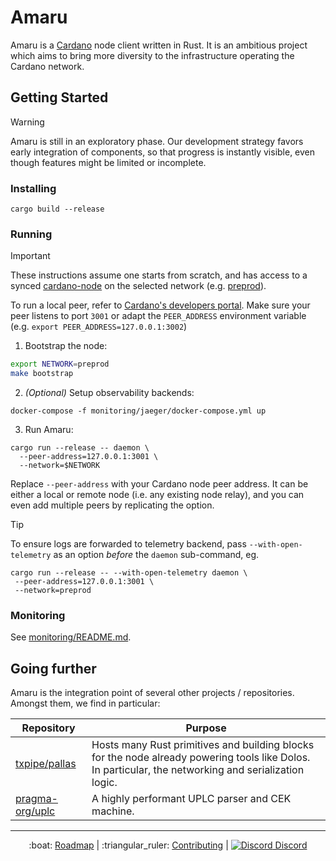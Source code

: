 # Amaru

Amaru is a [Cardano](https://cardano.org) node client written in Rust. It is an ambitious project which aims to bring more diversity to the infrastructure operating the Cardano network.

## Getting Started

> [!WARNING]
>
> Amaru is still in an exploratory phase. Our development strategy favors early
> integration of components, so that progress is instantly visible, even though
> features might be limited or incomplete.

### Installing

```console
cargo build --release
```

### Running

> [!IMPORTANT]
> These instructions assume one starts from scratch, and has access to a synced [cardano-node](https://github.com/IntersectMBO/cardano-node/)
on the selected network (e.g. [preprod](https://book.world.dev.cardano.org/env-preprod.html)).
>
> To run a local peer, refer to [Cardano's developers portal](https://developers.cardano.org/docs/get-started/cardano-node/running-cardano).
> Make sure your peer listens to port `3001` or adapt the `PEER_ADDRESS` environment variable (e.g. `export PEER_ADDRESS=127.0.0.1:3002`)

1. Bootstrap the node:

```bash
export NETWORK=preprod
make bootstrap
```

2. _(Optional)_ Setup observability backends:

```console
docker-compose -f monitoring/jaeger/docker-compose.yml up
```

3. Run Amaru:

```console
cargo run --release -- daemon \
  --peer-address=127.0.0.1:3001 \
  --network=$NETWORK
```

Replace `--peer-address` with your Cardano node peer address. It can be either
a local or remote node (i.e. any existing node relay), and you can even add
multiple peers by replicating the option.

> [!TIP]
> To ensure logs are forwarded to telemetry backend, pass `--with-open-telemetry` as an option _before_ the `daemon` sub-command, eg.
>
> ```console
> cargo run --release -- --with-open-telemetry daemon \
>  --peer-address=127.0.0.1:3001 \
>  --network=preprod
> ```

### Monitoring

See [monitoring/README.md](./monitoring/README.md).

## Going further

Amaru is the integration point of several other projects / repositories. Amongst them, we find in particular:

| Repository                                                      | Purpose                                                                                                                                               |
| ---                                                             | ---                                                                                                                                                   |
| [txpipe/pallas](https://github.com/txpipe/pallas)               | Hosts many Rust primitives and building blocks for the node already powering tools like Dolos. In particular, the networking and serialization logic. |
| [pragma-org/uplc](https://github.com/pragma-org/uplc)           | A highly performant UPLC parser and CEK machine.                                                                                                      |

<hr/>

<p align="center">
  :boat: <a href="https://github.com/orgs/pragma-org/projects/1/views/1">Roadmap</a>
  |
  :triangular_ruler: <a href="CONTRIBUTING.md">Contributing</a>
  |
  <a href="https://discord.gg/3nZYCHW9Ns"><img src=".github/discord.svg" alt="Discord" /> Discord</a>
</p>
